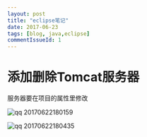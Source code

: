 ```yaml
---
layout: post
title: "eclipse笔记"
date: 2017-06-23
tags: [blog, java,eclipse]
commentIssueId: 1
---
```


# 添加删除Tomcat服务器
服务器要在项目的属性里修改


![qq 20170622180159](https://user-images.githubusercontent.com/20008525/27428578-132510c0-5775-11e7-841f-f6eb2265a40d.png)


![qq 20170622180435](https://user-images.githubusercontent.com/20008525/27428651-530fd30a-5775-11e7-894a-7662e3b747c1.png)